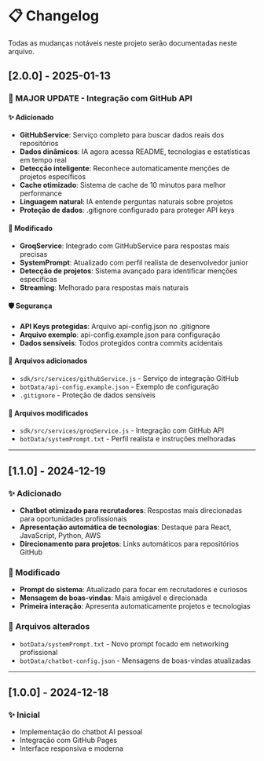 # 📋 Changelog

Todas as mudanças notáveis neste projeto serão documentadas neste arquivo.

## [2.0.0] - 2025-01-13

### 🚀 MAJOR UPDATE - Integração com GitHub API

#### ✨ Adicionado
- **GitHubService**: Serviço completo para buscar dados reais dos repositórios
- **Dados dinâmicos**: IA agora acessa README, tecnologias e estatísticas em tempo real
- **Detecção inteligente**: Reconhece automaticamente menções de projetos específicos
- **Cache otimizado**: Sistema de cache de 10 minutos para melhor performance
- **Linguagem natural**: IA entende perguntas naturais sobre projetos
- **Proteção de dados**: .gitignore configurado para proteger API keys

#### 🔄 Modificado
- **GroqService**: Integrado com GitHubService para respostas mais precisas
- **SystemPrompt**: Atualizado com perfil realista de desenvolvedor junior
- **Detecção de projetos**: Sistema avançado para identificar menções específicas
- **Streaming**: Melhorado para respostas mais naturais

#### 🛡️ Segurança
- **API Keys protegidas**: Arquivo api-config.json no .gitignore
- **Arquivo exemplo**: api-config.example.json para configuração
- **Dados sensíveis**: Todos protegidos contra commits acidentais

#### 📁 Arquivos adicionados
- `sdk/src/services/githubService.js` - Serviço de integração GitHub
- `botData/api-config.example.json` - Exemplo de configuração
- `.gitignore` - Proteção de dados sensíveis

#### 📁 Arquivos modificados
- `sdk/src/services/groqService.js` - Integração com GitHub API
- `botData/systemPrompt.txt` - Perfil realista e instruções melhoradas

---

## [1.1.0] - 2024-12-19

### ✨ Adicionado
- **Chatbot otimizado para recrutadores**: Respostas mais direcionadas para oportunidades profissionais
- **Apresentação automática de tecnologias**: Destaque para React, JavaScript, Python, AWS
- **Direcionamento para projetos**: Links automáticos para repositórios GitHub

### 🔄 Modificado
- **Prompt do sistema**: Atualizado para focar em recrutadores e curiosos
- **Mensagem de boas-vindas**: Mais amigável e direcionada
- **Primeira interação**: Apresenta automaticamente projetos e tecnologias

### 📁 Arquivos alterados
- `botData/systemPrompt.txt` - Novo prompt focado em networking profissional
- `botData/chatbot-config.json` - Mensagens de boas-vindas atualizadas

---

## [1.0.0] - 2024-12-18

### ✨ Inicial
- Implementação do chatbot AI pessoal
- Integração com GitHub Pages
- Interface responsiva e moderna